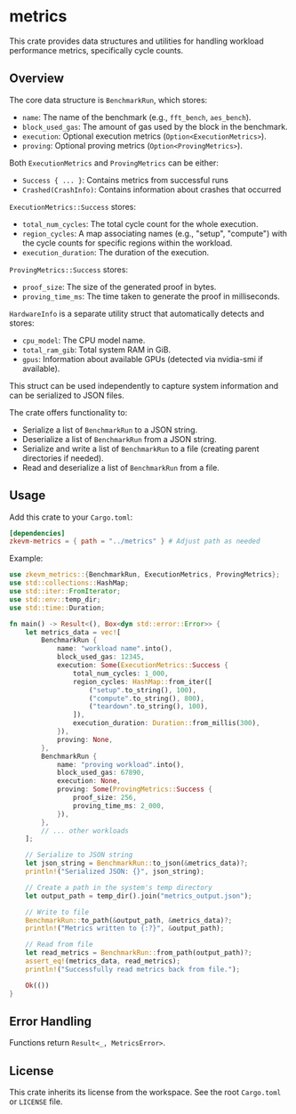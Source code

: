 # metrics

This crate provides data structures and utilities for handling workload performance metrics, specifically cycle counts.

## Overview

The core data structure is `BenchmarkRun`, which stores:

- `name`: The name of the benchmark (e.g., `fft_bench`, `aes_bench`).
- `block_used_gas`: The amount of gas used by the block in the benchmark.
- `execution`: Optional execution metrics (`Option<ExecutionMetrics>`).
- `proving`: Optional proving metrics (`Option<ProvingMetrics>`).

Both `ExecutionMetrics` and `ProvingMetrics` can be either:
- `Success { ... }`: Contains metrics from successful runs
- `Crashed(CrashInfo)`: Contains information about crashes that occurred

`ExecutionMetrics::Success` stores:
- `total_num_cycles`: The total cycle count for the whole execution.
- `region_cycles`: A map associating names (e.g., "setup", "compute") with the cycle counts for specific regions within the workload.
- `execution_duration`: The duration of the execution.

`ProvingMetrics::Success` stores:
- `proof_size`: The size of the generated proof in bytes.
- `proving_time_ms`: The time taken to generate the proof in milliseconds.

`HardwareInfo` is a separate utility struct that automatically detects and stores:
- `cpu_model`: The CPU model name.
- `total_ram_gib`: Total system RAM in GiB.
- `gpus`: Information about available GPUs (detected via nvidia-smi if available).

This struct can be used independently to capture system information and can be serialized to JSON files.

The crate offers functionality to:

- Serialize a list of `BenchmarkRun` to a JSON string.
- Deserialize a list of `BenchmarkRun` from a JSON string.
- Serialize and write a list of `BenchmarkRun` to a file (creating parent directories if needed).
- Read and deserialize a list of `BenchmarkRun` from a file.

## Usage

Add this crate to your `Cargo.toml`:

```toml
[dependencies]
zkevm-metrics = { path = "../metrics" } # Adjust path as needed
```

Example:

```rust
use zkevm_metrics::{BenchmarkRun, ExecutionMetrics, ProvingMetrics};
use std::collections::HashMap;
use std::iter::FromIterator;
use std::env::temp_dir;
use std::time::Duration;

fn main() -> Result<(), Box<dyn std::error::Error>> {
    let metrics_data = vec![
        BenchmarkRun {
            name: "workload name".into(),
            block_used_gas: 12345,
            execution: Some(ExecutionMetrics::Success {
                total_num_cycles: 1_000,
                region_cycles: HashMap::from_iter([
                    ("setup".to_string(), 100),
                    ("compute".to_string(), 800),
                    ("teardown".to_string(), 100),
                ]),
                execution_duration: Duration::from_millis(300),
            }),
            proving: None,
        },
        BenchmarkRun {
            name: "proving workload".into(),
            block_used_gas: 67890,
            execution: None,
            proving: Some(ProvingMetrics::Success {
                proof_size: 256,
                proving_time_ms: 2_000,
            }),
        },
        // ... other workloads
    ];

    // Serialize to JSON string
    let json_string = BenchmarkRun::to_json(&metrics_data)?;
    println!("Serialized JSON: {}", json_string);

    // Create a path in the system's temp directory
    let output_path = temp_dir().join("metrics_output.json");

    // Write to file
    BenchmarkRun::to_path(&output_path, &metrics_data)?;
    println!("Metrics written to {:?}", &output_path);

    // Read from file
    let read_metrics = BenchmarkRun::from_path(output_path)?;
    assert_eq!(metrics_data, read_metrics);
    println!("Successfully read metrics back from file.");

    Ok(())
}
```

## Error Handling

Functions return `Result<_, MetricsError>`.

## License

This crate inherits its license from the workspace. See the root `Cargo.toml` or `LICENSE` file.
